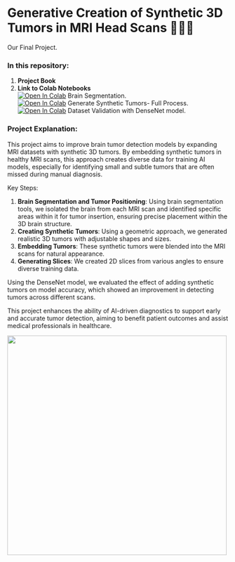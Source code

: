 # Generative Creation of Synthetic 3D Tumors in MRI Head Scans 🧠🧬✨
Our Final Project.<br />

### In this repository:
1. **Project Book**
2. **Link to Colab Notebooks**<br />
   [![Open In Colab](https://colab.research.google.com/assets/colab-badge.svg)]() Brain Segmentation.<br />
   [![Open In Colab](https://colab.research.google.com/assets/colab-badge.svg)](https://raw.githubusercontent.com/MoriahDavid/Synthetic-3D-Tumors/refs/heads/main/Synthetic3DTumors.ipynb) Generate Synthetic Tumors- Full Process.<br />
   [![Open In Colab](https://colab.research.google.com/assets/colab-badge.svg)]() Dataset Validation with DenseNet model.<br />


### Project Explanation:

This project aims to improve brain tumor detection models by expanding MRI datasets with synthetic 3D tumors. By embedding synthetic tumors in healthy MRI scans, this approach creates diverse data for training AI models, especially for identifying small and subtle tumors that are often missed during manual diagnosis.

Key Steps:
1. **Brain Segmentation and Tumor Positioning**: Using brain segmentation tools, we isolated the brain from each MRI scan and identified specific areas within it for tumor insertion, ensuring precise placement within the 3D brain structure.
2. **Creating Synthetic Tumors**: Using a geometric approach, we generated realistic 3D tumors with adjustable shapes and sizes.
3. **Embedding Tumors**: These synthetic tumors were blended into the MRI scans for natural appearance.
4. **Generating Slices**: We created 2D slices from various angles to ensure diverse training data.

Using the DenseNet model, we evaluated the effect of adding synthetic tumors on model accuracy, which showed an improvement in detecting tumors across different scans.

This project enhances the ability of AI-driven diagnostics to support early and accurate tumor detection, aiming to benefit patient outcomes and assist medical professionals in healthcare. 


<img src="https://github.com/user-attachments/assets/a975812d-6612-4837-80b8-ced72329551f" width="500">

